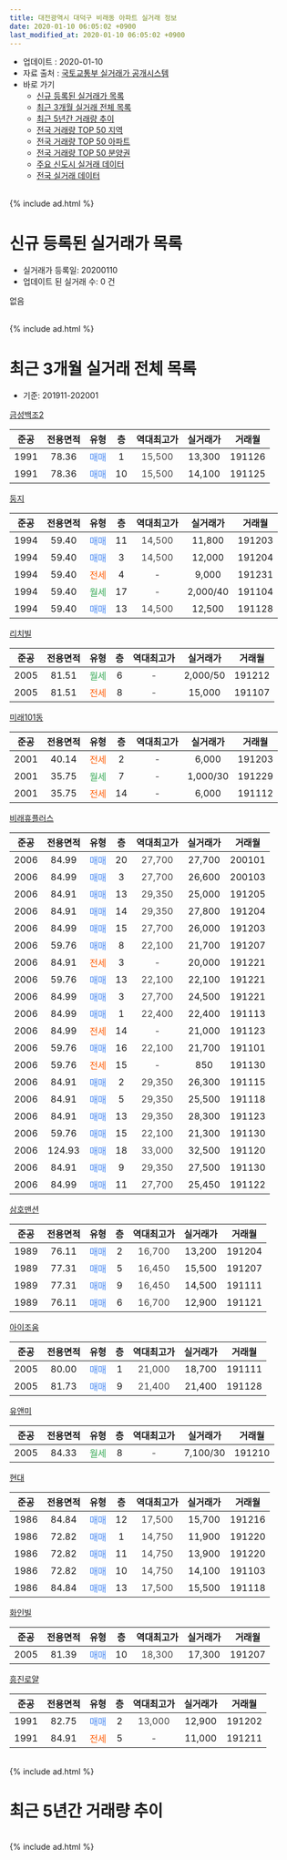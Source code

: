 ```yaml
---
title: 대전광역시 대덕구 비래동 아파트 실거래 정보
date: 2020-01-10 06:05:02 +0900
last_modified_at: 2020-01-10 06:05:02 +0900
---
```


* 업데이트 : 2020-01-10
* 자료 출처 : [국토교통부 실거래가 공개시스템](http://rt.molit.go.kr)
* 바로 가기
    * [신규 등록된 실거래가 목록](#신규-등록된-실거래가-목록)
    * [최근 3개월 실거래 전체 목록](#최근-3개월-실거래-전체-목록)
    * [최근 5년간 거래량 추이](#최근-5년간-거래량-추이)
    * [전국 거래량 TOP 50 지역](https://inasie.github.io/apt-trade-info/최근-3개월-전국에서-가장-거래가-많이-발생한-지역)
    * [전국 거래량 TOP 50 아파트](https://inasie.github.io/apt-trade-info/최근-3개월-전국에서-가장-거래가-많이-발생한-아파트)
    * [전국 거래량 TOP 50 분양권](https://inasie.github.io/apt-trade-info/최근-3개월-전국에서-가장-거래가-많이-발생한-분양권)
    * [주요 신도시 실거래 데이터](https://inasie.github.io/apt-trade-info/주요-신도시)
    * [전국 실거래 데이터](https://inasie.github.io/apt-trade-info/전국)
<br>
{% include ad.html %}
<br>

# 신규 등록된 실거래가 목록
* 실거래가 등록일: 20200110
* 업데이트 된 실거래 수: 0 건

없음

<br>
{% include ad.html %}
<br>

# 최근 3개월 실거래 전체 목록
* 기준: 201911-202001


[금성백조2](https://search.naver.com/search.naver?query=%EB%8C%80%EC%A0%84%EA%B4%91%EC%97%AD%EC%8B%9C+%EB%8C%80%EB%8D%95%EA%B5%AC+%EB%B9%84%EB%9E%98%EB%8F%99+%EA%B8%88%EC%84%B1%EB%B0%B1%EC%A1%B02)

|준공|전용면적|유형|층|역대최고가|실거래가|거래월|
|:---:|:---:|:---:|:---:|:---:|:---:|:---:|
|1991|78.36|<span style="color:#4285f3">매매</span>|1|<span style="color:#444444">15,500</span>|13,300|191126|
|1991|78.36|<span style="color:#4285f3">매매</span>|10|<span style="color:#444444">15,500</span>|14,100|191125|

[둥지](https://search.naver.com/search.naver?query=%EB%8C%80%EC%A0%84%EA%B4%91%EC%97%AD%EC%8B%9C+%EB%8C%80%EB%8D%95%EA%B5%AC+%EB%B9%84%EB%9E%98%EB%8F%99+%EB%91%A5%EC%A7%80)

|준공|전용면적|유형|층|역대최고가|실거래가|거래월|
|:---:|:---:|:---:|:---:|:---:|:---:|:---:|
|1994|59.40|<span style="color:#4285f3">매매</span>|11|<span style="color:#444444">14,500</span>|11,800|191203|
|1994|59.40|<span style="color:#4285f3">매매</span>|3|<span style="color:#444444">14,500</span>|12,000|191204|
|1994|59.40|<span style="color:#ff5a00">전세</span>|4|<span style="color:#444444">-</span>|9,000|191231|
|1994|59.40|<span style="color:#34a853">월세</span>|17|<span style="color:#444444">-</span>|2,000/40|191104|
|1994|59.40|<span style="color:#4285f3">매매</span>|13|<span style="color:#444444">14,500</span>|12,500|191128|

[리치빌](https://search.naver.com/search.naver?query=%EB%8C%80%EC%A0%84%EA%B4%91%EC%97%AD%EC%8B%9C+%EB%8C%80%EB%8D%95%EA%B5%AC+%EB%B9%84%EB%9E%98%EB%8F%99+%EB%A6%AC%EC%B9%98%EB%B9%8C)

|준공|전용면적|유형|층|역대최고가|실거래가|거래월|
|:---:|:---:|:---:|:---:|:---:|:---:|:---:|
|2005|81.51|<span style="color:#34a853">월세</span>|6|<span style="color:#444444">-</span>|2,000/50|191212|
|2005|81.51|<span style="color:#ff5a00">전세</span>|8|<span style="color:#444444">-</span>|15,000|191107|

[미래101동](https://search.naver.com/search.naver?query=%EB%8C%80%EC%A0%84%EA%B4%91%EC%97%AD%EC%8B%9C+%EB%8C%80%EB%8D%95%EA%B5%AC+%EB%B9%84%EB%9E%98%EB%8F%99+%EB%AF%B8%EB%9E%98101%EB%8F%99)

|준공|전용면적|유형|층|역대최고가|실거래가|거래월|
|:---:|:---:|:---:|:---:|:---:|:---:|:---:|
|2001|40.14|<span style="color:#ff5a00">전세</span>|2|<span style="color:#444444">-</span>|6,000|191203|
|2001|35.75|<span style="color:#34a853">월세</span>|7|<span style="color:#444444">-</span>|1,000/30|191229|
|2001|35.75|<span style="color:#ff5a00">전세</span>|14|<span style="color:#444444">-</span>|6,000|191112|

[비래휴플러스](https://search.naver.com/search.naver?query=%EB%8C%80%EC%A0%84%EA%B4%91%EC%97%AD%EC%8B%9C+%EB%8C%80%EB%8D%95%EA%B5%AC+%EB%B9%84%EB%9E%98%EB%8F%99+%EB%B9%84%EB%9E%98%ED%9C%B4%ED%94%8C%EB%9F%AC%EC%8A%A4)

|준공|전용면적|유형|층|역대최고가|실거래가|거래월|
|:---:|:---:|:---:|:---:|:---:|:---:|:---:|
|2006|84.99|<span style="color:#4285f3">매매</span>|20|<span style="color:#444444">27,700</span>|27,700|200101|
|2006|84.99|<span style="color:#4285f3">매매</span>|3|<span style="color:#444444">27,700</span>|26,600|200103|
|2006|84.91|<span style="color:#4285f3">매매</span>|13|<span style="color:#444444">29,350</span>|25,000|191205|
|2006|84.91|<span style="color:#4285f3">매매</span>|14|<span style="color:#444444">29,350</span>|27,800|191204|
|2006|84.99|<span style="color:#4285f3">매매</span>|15|<span style="color:#444444">27,700</span>|26,000|191203|
|2006|59.76|<span style="color:#4285f3">매매</span>|8|<span style="color:#444444">22,100</span>|21,700|191207|
|2006|84.91|<span style="color:#ff5a00">전세</span>|3|<span style="color:#444444">-</span>|20,000|191221|
|2006|59.76|<span style="color:#4285f3">매매</span>|13|<span style="color:#444444">22,100</span>|22,100|191221|
|2006|84.99|<span style="color:#4285f3">매매</span>|3|<span style="color:#444444">27,700</span>|24,500|191221|
|2006|84.99|<span style="color:#4285f3">매매</span>|1|<span style="color:#444444">22,400</span>|22,400|191113|
|2006|84.99|<span style="color:#ff5a00">전세</span>|14|<span style="color:#444444">-</span>|21,000|191123|
|2006|59.76|<span style="color:#4285f3">매매</span>|16|<span style="color:#444444">22,100</span>|21,700|191101|
|2006|59.76|<span style="color:#ff5a00">전세</span>|15|<span style="color:#444444">-</span>|850|191130|
|2006|84.91|<span style="color:#4285f3">매매</span>|2|<span style="color:#444444">29,350</span>|26,300|191115|
|2006|84.91|<span style="color:#4285f3">매매</span>|5|<span style="color:#444444">29,350</span>|25,500|191118|
|2006|84.91|<span style="color:#4285f3">매매</span>|13|<span style="color:#444444">29,350</span>|28,300|191123|
|2006|59.76|<span style="color:#4285f3">매매</span>|15|<span style="color:#444444">22,100</span>|21,300|191130|
|2006|124.93|<span style="color:#4285f3">매매</span>|18|<span style="color:#444444">33,000</span>|32,500|191120|
|2006|84.91|<span style="color:#4285f3">매매</span>|9|<span style="color:#444444">29,350</span>|27,500|191130|
|2006|84.99|<span style="color:#4285f3">매매</span>|11|<span style="color:#444444">27,700</span>|25,450|191122|

[삼호맨션](https://search.naver.com/search.naver?query=%EB%8C%80%EC%A0%84%EA%B4%91%EC%97%AD%EC%8B%9C+%EB%8C%80%EB%8D%95%EA%B5%AC+%EB%B9%84%EB%9E%98%EB%8F%99+%EC%82%BC%ED%98%B8%EB%A7%A8%EC%85%98)

|준공|전용면적|유형|층|역대최고가|실거래가|거래월|
|:---:|:---:|:---:|:---:|:---:|:---:|:---:|
|1989|76.11|<span style="color:#4285f3">매매</span>|2|<span style="color:#444444">16,700</span>|13,200|191204|
|1989|77.31|<span style="color:#4285f3">매매</span>|5|<span style="color:#444444">16,450</span>|15,500|191207|
|1989|77.31|<span style="color:#4285f3">매매</span>|9|<span style="color:#444444">16,450</span>|14,500|191111|
|1989|76.11|<span style="color:#4285f3">매매</span>|6|<span style="color:#444444">16,700</span>|12,900|191121|

[아이조움](https://search.naver.com/search.naver?query=%EB%8C%80%EC%A0%84%EA%B4%91%EC%97%AD%EC%8B%9C+%EB%8C%80%EB%8D%95%EA%B5%AC+%EB%B9%84%EB%9E%98%EB%8F%99+%EC%95%84%EC%9D%B4%EC%A1%B0%EC%9B%80)

|준공|전용면적|유형|층|역대최고가|실거래가|거래월|
|:---:|:---:|:---:|:---:|:---:|:---:|:---:|
|2005|80.00|<span style="color:#4285f3">매매</span>|1|<span style="color:#444444">21,000</span>|18,700|191111|
|2005|81.73|<span style="color:#4285f3">매매</span>|9|<span style="color:#444444">21,400</span>|21,400|191128|

[유앤미](https://search.naver.com/search.naver?query=%EB%8C%80%EC%A0%84%EA%B4%91%EC%97%AD%EC%8B%9C+%EB%8C%80%EB%8D%95%EA%B5%AC+%EB%B9%84%EB%9E%98%EB%8F%99+%EC%9C%A0%EC%95%A4%EB%AF%B8)

|준공|전용면적|유형|층|역대최고가|실거래가|거래월|
|:---:|:---:|:---:|:---:|:---:|:---:|:---:|
|2005|84.33|<span style="color:#34a853">월세</span>|8|<span style="color:#444444">-</span>|7,100/30|191210|

[현대](https://search.naver.com/search.naver?query=%EB%8C%80%EC%A0%84%EA%B4%91%EC%97%AD%EC%8B%9C+%EB%8C%80%EB%8D%95%EA%B5%AC+%EB%B9%84%EB%9E%98%EB%8F%99+%ED%98%84%EB%8C%80)

|준공|전용면적|유형|층|역대최고가|실거래가|거래월|
|:---:|:---:|:---:|:---:|:---:|:---:|:---:|
|1986|84.84|<span style="color:#4285f3">매매</span>|12|<span style="color:#444444">17,500</span>|15,700|191216|
|1986|72.82|<span style="color:#4285f3">매매</span>|1|<span style="color:#444444">14,750</span>|11,900|191220|
|1986|72.82|<span style="color:#4285f3">매매</span>|11|<span style="color:#444444">14,750</span>|13,900|191220|
|1986|72.82|<span style="color:#4285f3">매매</span>|10|<span style="color:#444444">14,750</span>|14,100|191103|
|1986|84.84|<span style="color:#4285f3">매매</span>|13|<span style="color:#444444">17,500</span>|15,500|191118|


<script async src="//pagead2.googlesyndication.com/pagead/js/adsbygoogle.js"></script>
<!-- 기본 -->
<ins class="adsbygoogle"
     style="display:block"
     data-ad-client="ca-pub-2446590836940007"
     data-ad-slot="1659523306"
     data-ad-format="auto"
     data-full-width-responsive="true"></ins>
<script>
(adsbygoogle = window.adsbygoogle || []).push({});
</script>


[화인빌](https://search.naver.com/search.naver?query=%EB%8C%80%EC%A0%84%EA%B4%91%EC%97%AD%EC%8B%9C+%EB%8C%80%EB%8D%95%EA%B5%AC+%EB%B9%84%EB%9E%98%EB%8F%99+%ED%99%94%EC%9D%B8%EB%B9%8C)

|준공|전용면적|유형|층|역대최고가|실거래가|거래월|
|:---:|:---:|:---:|:---:|:---:|:---:|:---:|
|2005|81.39|<span style="color:#4285f3">매매</span>|10|<span style="color:#444444">18,300</span>|17,300|191207|

[흥진로얄](https://search.naver.com/search.naver?query=%EB%8C%80%EC%A0%84%EA%B4%91%EC%97%AD%EC%8B%9C+%EB%8C%80%EB%8D%95%EA%B5%AC+%EB%B9%84%EB%9E%98%EB%8F%99+%ED%9D%A5%EC%A7%84%EB%A1%9C%EC%96%84)

|준공|전용면적|유형|층|역대최고가|실거래가|거래월|
|:---:|:---:|:---:|:---:|:---:|:---:|:---:|
|1991|82.75|<span style="color:#4285f3">매매</span>|2|<span style="color:#444444">13,000</span>|12,900|191202|
|1991|84.91|<span style="color:#ff5a00">전세</span>|5|<span style="color:#444444">-</span>|11,000|191211|


<br>
{% include ad.html %}
<br>

# 최근 5년간 거래량 추이


<div style="width:100%;">
    <canvas id="deal_progress" height="200"></canvas>
</div>

<script>
new Chart(document.getElementById("deal_progress"), {
    type: 'line',
    data: {
        labels: ['201501','201502','201503','201504','201505','201506','201507','201508','201509','201510','201511','201512','201601','201602','201603','201604','201605','201606','201607','201608','201609','201610','201611','201612','201701','201702','201703','201704','201705','201706','201707','201708','201709','201710','201711','201712','201801','201802','201803','201804','201805','201806','201807','201808','201809','201810','201811','201812','201901','201902','201903','201904','201905','201906','201907','201908','201909','201910','201911','201912','202001'],
        datasets: [{
            label: '매매',
            pointRadius: 1,
            data: [21, 8, 32, 24, 19, 13, 19, 15, 21, 16, 12, 16, 19, 6, 20, 20, 9, 10, 15, 11, 19, 24, 11, 11, 10, 17, 22, 15, 16, 24, 14, 12, 12, 11, 10, 6, 11, 17, 23, 7, 11, 14, 7, 11, 16, 13, 6, 7, 10, 10, 10, 14, 5, 8, 6, 16, 13, 20, 18, 15, 2],
            borderColor: "rgba(255, 201, 14, 1)",
            backgroundColor: "rgba(255, 201, 14, 0.5)",
            fill: false,
            lineTension: 0
        },{
            label: '전월세',
            pointRadius: 1,
            data: [7, 14, 10, 11, 14, 10, 7, 11, 5, 11, 5, 8, 14, 10, 11, 6, 7, 7, 12, 12, 9, 8, 10, 7, 5, 11, 11, 12, 8, 10, 6, 4, 6, 8, 10, 11, 7, 4, 10, 6, 6, 6, 5, 2, 12, 12, 8, 10, 12, 4, 12, 14, 4, 6, 6, 9, 4, 8, 5, 7, 0],
            borderColor: "rgba(0, 141, 185, 1)",
            backgroundColor: "rgba(0, 141, 185, 0.5)",
            fill: false,
            lineTension: 0
        }
        ]
    },
    options: {
        responsive: true,
        title: {
            display: false
        },
        tooltips: {
            mode: 'index',
            intersect: false
        },
        hover: {
            mode: 'nearest',
            intersect: true
        },
        scales: {
            xAxes: [{
                display: true,
                scaleLabel: {
                    display: true,
                    labelString: '년/월'
                }
            }],
            yAxes: [{
                display: true,
                ticks: {
                    suggestedMin: 0,
                },
                scaleLabel: {
                    display: true,
                    labelString: '실거래 수'
                }
            }]
        }
    }
});

</script>


<br>
{% include ad.html %}
<br>

